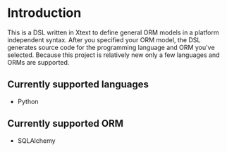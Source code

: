 # Introduction
This is a DSL written in Xtext to define general ORM models in a 
platform independent syntax. After you specified your ORM model, the DSL 
generates source code for the programming language and ORM you've 
selected. Because this project is relatively new only a few languages 
and ORMs are supported.

## Currently supported languages
* Python

## Currently supported ORM
* SQLAlchemy
